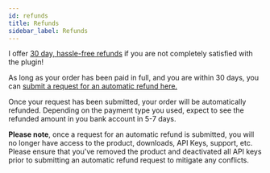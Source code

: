 ```yaml
---
id: refunds
title: Refunds
sidebar_label: Refunds
---
```


I offer [30 day, hassle-free refunds](https://refunds.pushlabs.co) if you are not completely satisfied with the plugin!

As long as your order has been paid in full, and you are within 30 days, you can [submit a request for an automatic refund here.](https://refunds.pushlabs.co)

Once your request has been submitted, your order will be automatically refunded. Depending on the payment type you used, expect to see the refunded amount in you bank account in 5-7 days.

**Please note**, once a request for an automatic refund is submitted, you will no longer have access to the product, downloads, API Keys, support, etc. Please ensure that you've removed the product and deactivated all API keys prior to submitting an automatic refund request to mitigate any conflicts.
